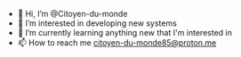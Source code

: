 - 👋 Hi, I’m @Citoyen-du-monde
- 👀 I’m interested in developing new systems
- 🌱 I’m currently learning anything new that I'm interested in
- 📫 How to reach me citoyen-du-monde85@proton.me

<!---
Citoyen-du-monde/Citoyen-du-monde is a ✨ special ✨ repository because its `README.md` (this file) appears on your GitHub profile.
You can click the Preview link to take a look at your changes.
--->
